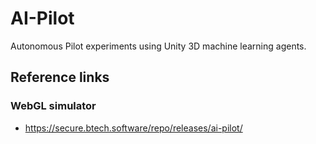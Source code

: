 # AI-Pilot

Autonomous Pilot experiments using Unity 3D machine learning agents.

## Reference links

### WebGL simulator
* https://secure.btech.software/repo/releases/ai-pilot/
